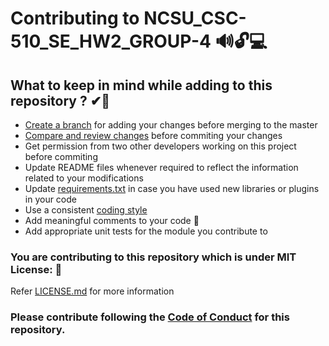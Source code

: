 # Contributing to NCSU_CSC-510_SE_HW2_GROUP-4 🔊🔓💻

## What to keep in mind while adding to this repository ? ✔🎫

- [Create a branch](https://docs.github.com/en/github/collaborating-with-issues-and-pull-requests/creating-and-deleting-branches-within-your-repository) for adding your changes before merging to the master
- [Compare and review changes](https://docs.github.com/en/github/committing-changes-to-your-project/viewing-and-comparing-commits) before commiting your changes
- Get permission from two other developers working on this project before commiting
- Update README files whenever required to reflect the information related to your modifications
- Update [requirements.txt](https://github.com/rohanpillai20/NCSU_CSC-510_SE_P1_GROUP-4/blob/master/requirements.txt) in case you have used new libraries or plugins in your code
- Use a consistent [coding style](https://www.python.org/dev/peps/pep-0008/)
- Add meaningful comments to your code 📜
- Add appropriate unit tests for the module you contribute to


### You are contributing to this repository which is under MIT License: 🏅
Refer [LICENSE.md](https://github.com/rohanpillai20/NCSU_CSC-510_SE_P1_GROUP-4/blob/master/LICENSE.md) for more information

### Please contribute following the [Code of Conduct](https://github.com/rohanpillai20/NCSU_CSC-510_SE_P1_GROUP-4/blob/master/CODE_OF_CONDUCT.md) for this repository.
